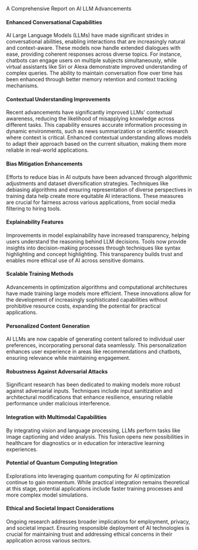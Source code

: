 A Comprehensive Report on AI LLM Advancements  

#### Enhanced Conversational Capabilities  
AI Large Language Models (LLMs) have made significant strides in conversational abilities, enabling interactions that are increasingly natural and context-aware. These models now handle extended dialogues with ease, providing coherent responses across diverse topics. For instance, chatbots can engage users on multiple subjects simultaneously, while virtual assistants like Siri or Alexa demonstrate improved understanding of complex queries. The ability to maintain conversation flow over time has been enhanced through better memory retention and context tracking mechanisms.  

#### Contextual Understanding Improvements  
Recent advancements have significantly improved LLMs' contextual awareness, reducing the likelihood of misapplying knowledge across different tasks. This capability ensures accurate information processing in dynamic environments, such as news summarization or scientific research where context is critical. Enhanced contextual understanding allows models to adapt their approach based on the current situation, making them more reliable in real-world applications.

#### Bias Mitigation Enhancements  
Efforts to reduce bias in AI outputs have been advanced through algorithmic adjustments and dataset diversification strategies. Techniques like debiasing algorithms and ensuring representation of diverse perspectives in training data help create more equitable AI interactions. These measures are crucial for fairness across various applications, from social media filtering to hiring tools.

#### Explainability Features  
Improvements in model explainability have increased transparency, helping users understand the reasoning behind LLM decisions. Tools now provide insights into decision-making processes through techniques like syntax highlighting and concept highlighting. This transparency builds trust and enables more ethical use of AI across sensitive domains.

#### Scalable Training Methods  
Advancements in optimization algorithms and computational architectures have made training large models more efficient. These innovations allow for the development of increasingly sophisticated capabilities without prohibitive resource costs, expanding the potential for practical applications.

#### Personalized Content Generation  
AI LLMs are now capable of generating content tailored to individual user preferences, incorporating personal data seamlessly. This personalization enhances user experience in areas like recommendations and chatbots, ensuring relevance while maintaining engagement.

#### Robustness Against Adversarial Attacks  
Significant research has been dedicated to making models more robust against adversarial inputs. Techniques include input sanitization and architectural modifications that enhance resilience, ensuring reliable performance under malicious interference.

#### Integration with Multimodal Capabilities  
By integrating vision and language processing, LLMs perform tasks like image captioning and video analysis. This fusion opens new possibilities in healthcare for diagnostics or in education for interactive learning experiences.

#### Potential of Quantum Computing Integration  
Explorations into leveraging quantum computing for AI optimization continue to gain momentum. While practical integration remains theoretical at this stage, potential applications include faster training processes and more complex model simulations.

#### Ethical and Societal Impact Considerations  
Ongoing research addresses broader implications for employment, privacy, and societal impact. Ensuring responsible deployment of AI technologies is crucial for maintaining trust and addressing ethical concerns in their application across various sectors.
